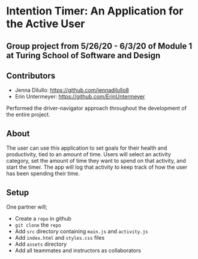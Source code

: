 # Intention Timer: An Application for the Active User

## Group project from 5/26/20 - 6/3/20 of Module 1 at Turing School of Software and Design

## Contributors

 - Jenna Dilullo: https://github.com/jennadilullo8
 - Erin Untermeyer: https://github.com/ErinUntermeyer

Performed the driver-navigator approach throughout the development of the entire project.

## About

The user can use this application to set goals for their health and productivity, tied to an amount of time. Users will select an activity category, set the amount of time they want to spend on that activity, and start the timer. The app will log that activity to keep track of how the user has been spending their time.

## Setup

One partner will;
- Create a `repo` in github
- `git clone` the `repo`
- Add `src` directory containing `main.js` and `activity.js`
- Add `index.html` and `styles.css` files
- Add `assets` directory
- Add all teammates and instructors as collaborators
